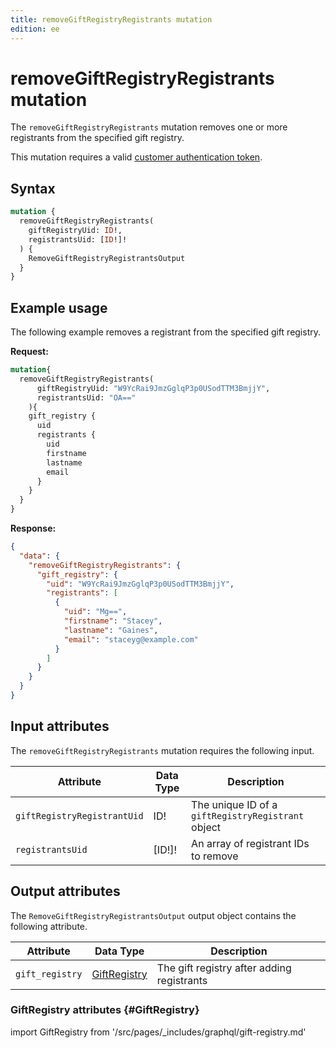 ```yaml
---
title: removeGiftRegistryRegistrants mutation
edition: ee
---
```


# removeGiftRegistryRegistrants mutation

The `removeGiftRegistryRegistrants` mutation removes one or more registrants from the specified gift registry.

This mutation requires a valid [customer authentication token](../../customer/mutations/generate-token.md).

## Syntax

```graphql
mutation {
  removeGiftRegistryRegistrants(
    giftRegistryUid: ID!,
    registrantsUid: [ID!]!
  ) {
    RemoveGiftRegistryRegistrantsOutput
  }
}
```

## Example usage

The following example removes a registrant from the specified gift registry.

**Request:**

```graphql
mutation{
  removeGiftRegistryRegistrants(
      giftRegistryUid: "W9YcRai9JmzGglqP3p0USodTTM3BmjjY",
      registrantsUid: "OA=="
    ){
    gift_registry {
      uid
      registrants {
        uid
        firstname
        lastname
        email
      }
    }
  }
}
```

**Response:**

```json
{
  "data": {
    "removeGiftRegistryRegistrants": {
      "gift_registry": {
        "uid": "W9YcRai9JmzGglqP3p0USodTTM3BmjjY",
        "registrants": [
          {
            "uid": "Mg==",
            "firstname": "Stacey",
            "lastname": "Gaines",
            "email": "staceyg@example.com"
          }
        ]
      }
    }
  }
}
```

## Input attributes

The `removeGiftRegistryRegistrants` mutation requires the following input.

Attribute |  Data Type | Description
--- | --- | ---
`giftRegistryRegistrantUid` | ID! | The unique ID of a `giftRegistryRegistrant` object
`registrantsUid` | [ID!]! | An array of registrant IDs to remove

## Output attributes

The `RemoveGiftRegistryRegistrantsOutput` output object contains the following attribute.

Attribute |  Data Type | Description
--- | --- | ---
`gift_registry` | [GiftRegistry](#GiftRegistry) | The gift registry after adding registrants

### GiftRegistry attributes {#GiftRegistry}

import GiftRegistry from '/src/pages/_includes/graphql/gift-registry.md'

<GiftRegistry />
